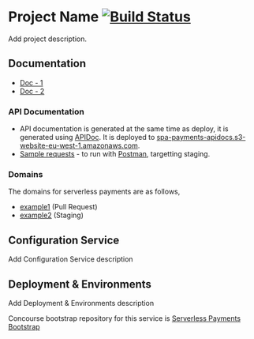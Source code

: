 # Project Name [![Build Status](https://github.com/comicrelief/serverless-starter-app/workflows/main/badge.svg?branch=master)](https://github.com/comicrelief/serverless-starter-app/actions/workflows/main.yml?query=branch%3Amaster)
Add project description. 
 
## Documentation
* [Doc - 1](https://www.serverless.com/)
* [Doc - 2](https://www.serverless.com/)

### API Documentation
- API documentation is generated at the same time as deploy, it is generated using [APIDoc](http://apidocjs.com/). It is 
 deployed to [spa-payments-apidocs.s3-website-eu-west-1.amazonaws.com](http://spa-payments-apidocs.s3-website-eu-west-1.amazonaws.com/).
- [Sample requests](https://www.getpostman.com/collections/709902c58d5c498ab9fc) - to run with [Postman](https://www.getpostman.com/), targetting staging.

### Domains

The domains for serverless payments are as follows,

- [example1](example.example) (Pull Request)
- [example2](example.example) (Staging)

## Configuration Service

Add Configuration Service description

## Deployment & Environments

Add Deployment & Environments description

Concourse bootstrap repository for this service is [Serverless Payments Bootstrap](https://github.com/comicrelief/serverless-payments-bootstrap)
